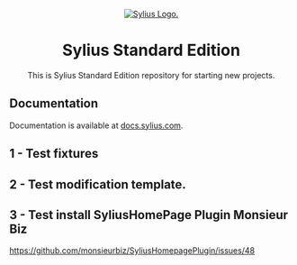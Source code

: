 <p align="center">
    <a href="https://sylius.com" target="_blank">
        <picture>
          <source media="(prefers-color-scheme: dark)" srcset="https://media.sylius.com/sylius-logo-800-dark.png">
          <source media="(prefers-color-scheme: light)" srcset="https://media.sylius.com/sylius-logo-800.png">
          <img alt="Sylius Logo." src="https://media.sylius.com/sylius-logo-800.png">
        </picture>
    </a>
</p>

<h1 align="center">Sylius Standard Edition</h1>

<p align="center">This is Sylius Standard Edition repository for starting new projects.</p>

## Documentation

Documentation is available at [docs.sylius.com](http://docs.sylius.com).


## 1 - Test fixtures

## 2 - Test modification template.

## 3 - Test install SyliusHomePage Plugin Monsieur Biz

https://github.com/monsieurbiz/SyliusHomepagePlugin/issues/48